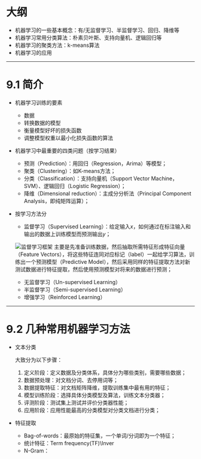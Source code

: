 # 大纲

- 机器学习的一些基本概念：有/无监督学习、半监督学习、回归、降维等
- 机器学习常用分类算法：朴素贝叶斯、支持向量机、逻辑回归等
- 机器学习的聚类方法：k-means算法
- 机器学习的应用

---

# 9.1 简介

- 机器学习训练的要素

	- 数据
	- 转换数据的模型
	- 衡量模型好坏的损失函数
	- 调整模型权重以最小化损失函数的算法

- 机器学习中最重要的四类问题（按学习结果）

	- 预测（Prediction）：用回归（Regression，Arima）等模型；
	- 聚类（Clustering）：如K-means方法；
	- 分类（Classification）：支持向量机（Support Vector Machine，SVM）、逻辑回归（Logistic Regression）；
	- 降维（Dimensional reduction）：主成分分析法（Principal Component Analysis，即纯矩阵运算）；

- 按学习方法分
	
	- 监督学习（Supervised Learning）：给定输入$x$，如何通过在标注输入和输出的数据上训练模型而预测输出$y$；
	
	![监督学习框架](https://i.loli.net/2019/09/02/gAG3jl1HqFVnMdy.png)
	主要是先准备训练数据，然后抽取所需特征形成特征向量（Feature Vectors），将这些特征连同对应标记（label）一起给学习算法，训练出一个预测模型（Predictive Model），然后采用同样的特征提取方法对新测试数据进行特征提取，然后使用预测模型对将来的数据进行预测；

	- 无监督学习（Un-supervised Learning）
	- 半监督学习（Semi-supervised Learning）
	- 增强学习（Reinforced Learning）

---

# 9.2 几种常用机器学习方法

- 文本分类

	大致分为以下步骤：

	1. 定义阶段：定义数据及分类体系，具体分为哪些类别，需要哪些数据；
	2. 数据预处理：对文档分词、去停用词等；
	3. 数据提取特征：对文档矩阵降维，提取训练集中最有用的特征；
	4. 模型训练阶段：选择具体分类模型及算法，训练文本分类器；
	5. 评测阶段：测试集上测试并评价分类器性能；
	6. 应用阶段：应用性能最高的分类模型对分类文档进行分类；

- 特征提取

	- Bag-of-words：最原始的特征集，一个单词/分词即为一个特征；
	- 统计特征：Term frequency(TF)\Inver
	- N-Gram：

